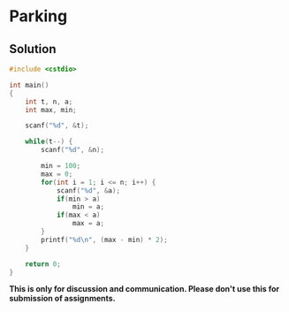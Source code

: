 # Parking

## Solution

```c++
#include <cstdio>

int main()
{
    int t, n, a;
    int max, min;

    scanf("%d", &t);

    while(t--) {
        scanf("%d", &n);

        min = 100;
        max = 0;
        for(int i = 1; i <= n; i++) {
            scanf("%d", &a);
            if(min > a)
                min = a;
            if(max < a)
                max = a;
        }
        printf("%d\n", (max - min) * 2);
    }

    return 0;
}

```


**This is only for discussion and communication. Please don't use this for submission of assignments.**